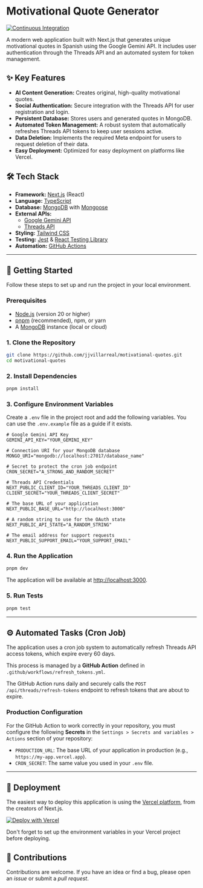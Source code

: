 # Motivational Quote Generator

[![Continuous Integration](https://github.com/jjvillarreal/motivational-quotes/actions/workflows/ci.yml/badge.svg)](https://github.com/jjvillarreal/motivational-quotes/actions/workflows/ci.yml)

A modern web application built with Next.js that generates unique motivational quotes in Spanish using the Google Gemini API. It includes user authentication through the Threads API and an automated system for token management.

## ✨ Key Features

- **AI Content Generation:** Creates original, high-quality motivational quotes.
- **Social Authentication:** Secure integration with the Threads API for user registration and login.
- **Persistent Database:** Stores users and generated quotes in MongoDB.
- **Automated Token Management:** A robust system that automatically refreshes Threads API tokens to keep user sessions active.
- **Data Deletion:** Implements the required Meta endpoint for users to request deletion of their data.
- **Easy Deployment:** Optimized for easy deployment on platforms like Vercel.

## 🛠️ Tech Stack

- **Framework:** [Next.js](https://nextjs.org/) (React)
- **Language:** [TypeScript](https://www.typescriptlang.org/)
- **Database:** [MongoDB](https://www.mongodb.com/) with [Mongoose](https://mongoosejs.com/)
- **External APIs:**
  - [Google Gemini API](https://ai.google.dev/)
  - [Threads API](https://developers.facebook.com/docs/threads)
- **Styling:** [Tailwind CSS](https://tailwindcss.com/)
- **Testing:** [Jest](https://jestjs.io/) & [React Testing Library](https://testing-library.com/)
- **Automation:** [GitHub Actions](https://github.com/features/actions)

---

## 🚀 Getting Started

Follow these steps to set up and run the project in your local environment.

### Prerequisites

- [Node.js](https://nodejs.org/) (version 20 or higher)
- [pnpm](https://pnpm.io/) (recommended), npm, or yarn
- A [MongoDB](https://www.mongodb.com/) instance (local or cloud)

### 1. Clone the Repository

```bash
git clone https://github.com/jjvillarreal/motivational-quotes.git
cd motivational-quotes
```

### 2. Install Dependencies

```bash
pnpm install
```

### 3. Configure Environment Variables

Create a `.env` file in the project root and add the following variables. You can use the `.env.example` file as a guide if it exists.

```env
# Google Gemini API Key
GEMINI_API_KEY="YOUR_GEMINI_KEY"

# Connection URI for your MongoDB database
MONGO_URI="mongodb://localhost:27017/database_name"

# Secret to protect the cron job endpoint
CRON_SECRET="A_STRONG_AND_RANDOM_SECRET"

# Threads API Credentials
NEXT_PUBLIC_CLIENT_ID="YOUR_THREADS_CLIENT_ID"
CLIENT_SECRET="YOUR_THREADS_CLIENT_SECRET"

# The base URL of your application
NEXT_PUBLIC_BASE_URL="http://localhost:3000"

# A random string to use for the OAuth state
NEXT_PUBLIC_API_STATE="A_RANDOM_STRING"

# The email address for support requests
NEXT_PUBLIC_SUPPORT_EMAIL="YOUR_SUPPORT_EMAIL"
```

### 4. Run the Application

```bash
pnpm dev
```

The application will be available at [http://localhost:3000](http://localhost:3000).

### 5. Run Tests

```bash
pnpm test
```

---

## ⚙️ Automated Tasks (Cron Job)

The application uses a cron job system to automatically refresh Threads API access tokens, which expire every 60 days.

This process is managed by a **GitHub Action** defined in `.github/workflows/refresh_tokens.yml`.

The GitHub Action runs daily and securely calls the `POST /api/threads/refresh-tokens` endpoint to refresh tokens that are about to expire.

### Production Configuration

For the GitHub Action to work correctly in your repository, you must configure the following **Secrets** in the `Settings > Secrets and variables > Actions` section of your repository:

- `PRODUCTION_URL`: The base URL of your application in production (e.g., `https://my-app.vercel.app`).
- `CRON_SECRET`: The same value you used in your `.env` file.

---

## 🚢 Deployment

The easiest way to deploy this application is using the [Vercel platform](https://vercel.com/new), from the creators of Next.js.

[![Deploy with Vercel](https://vercel.com/button)](https://vercel.com/new/clone?repository-url=https%3A%2F%2Fgithub.com%2Fjjvillarreal%2Fmotivational-quotes)

Don't forget to set up the environment variables in your Vercel project before deploying.

## 🤝 Contributions

Contributions are welcome. If you have an idea or find a bug, please open an *issue* or submit a *pull request*.
